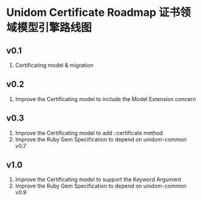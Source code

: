 # Unidom Certificate Roadmap 证书领域模型引擎路线图

## v0.1
1. Certificating model & migration

## v0.2
1. Improve the Certificating model to include the Model Extension concern

## v0.3
1. Improve the Certificating model to add ::certificate method
2. Improve the Ruby Gem Specification to depend on unidom-common v0.7

## v1.0
1. Improve the Certificating model to support the Keyword Argument
2. Improve the Ruby Gem Specification to depend on unidom-common v0.9
